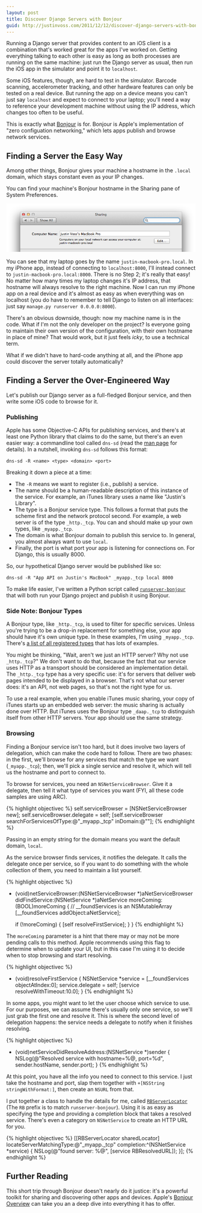 ```yaml
---
layout: post
title: Discover Django Servers with Bonjour
guid: http://justinvoss.com/2011/12/12/discover-django-servers-with-bonjour
---
```


Running a Django server that provides content to an iOS client is
a combination that's worked great for the apps I've worked on.
Getting everything talking to each other is easy as long as both
processes are running on the same machine: just run the Django server
as usual, then run the iOS app in the simulator and point it to `localhost`.

Some iOS features, though, are hard to test in the simulator.
Barcode scanning, accelerometer tracking, and other hardware features 
can only be tested on a real device. But running the app on a device
means you can't just say `localhost` and expect to connect to your laptop;
you'll need a way to reference your development machine without using the IP
address, which changes too often to be useful.

This is exactly what [Bonjour][bonjour-wiki] is for. Bonjour is Apple's
implementation of "zero configuation networking," which lets apps publish
and browse network services.


Finding a Server the Easy Way
-----------------------------

Among other things, Bonjour gives your machine a hostname in the `.local` 
domain, which stays constant even as your IP changes.

You can find your machine's Bonjour hostname in the Sharing pane of System Preferences. 

<div class="blockimage">
<img src="/static/post_assets/2011-12-12-sharing.png" alt="System Preferences - Sharing">
</div>

You can see that my laptop goes by the name `justin-macbook-pro.local`. In my iPhone app,
instead of connecting to `localhost:8000`, I'll instead connect to `justin-macbook-pro.local:8000`.
There is no Step 2; it's really that easy! No matter how many times my laptop changes
it's IP address, that hostname will always resolve to the right machine. Now I can run
my iPhone app on a real device and it's almost as easy as when everything was on localhost
(you do have to remember to tell Django to listen on all interfaces: just say
`manage.py runserver 0.0.0.0:8000`).

There's an obvious downside, though: now my machine name is in the code. What if
I'm not the only developer on the project? Is everyone going to maintain their own
version of the configuration, with their own hostname in place of mine?
That would work, but it just feels *icky*, to use a technical term.

What if we didn't have to hard-code anything at all, and the iPhone app
could discover the server totally automatically?


Finding a Server the Over-Engineered Way
----------------------------------------

Let's publish our Django server as a full-fledged Bonjour service, and
then write some iOS code to browse for it.

### Publishing

Apple has some Objective-C APIs for publishing services, and there's at least
one Python library that claims to do the same, but there's an even easier way:
a commandline tool called `dns-sd` (read the [man page][dns-sd-man] for details).
In a nutshell, invoking `dns-sd` follows this format:

    dns-sd -R <name> <type> <domain> <port>

Breaking it down a piece at a time:

* The `-R` means we want to register (i.e., publish) a service.
* The name should be a human-readable description of this instance of the service.
  For example, an iTunes library uses a name like "Justin's Library".
* The type is a Bonjour service type. This follows a format that puts the scheme
  first and the network protocol second. For example, a web server is of the type
  `_http._tcp`. You can and should make up your own types, like `_myapp._tcp`.
* The domain is what Bonjour domain to publish this service to. In general,
  you almost always want to use `local`.
* Finally, the port is what port your app is listening for connections on.
  For Django, this is usually 8000.

So, our hypothetical Django server would be published like so:

    dns-sd -R "App API on Justin's MacBook" _myapp._tcp local 8000
    
To make life easier, I've written a Python script called [`runserver-bonjour`][runserver-bonjour]
that will both run your Django project and publish it using Bonjour.

### Side Note: Bonjour Types

A Bonjour type, like `_http._tcp`, is used to filter for specific services.
Unless you're trying to be a drop-in replacement for something else, your app
should have it's own unique type. In these examples, I'm using `_myapp._tcp`.
There's [a list of all registered types][service-types] that has lots of examples.

You might be thinking, "Wait, aren't we just an HTTP server? Why not use `_http._tcp`?"
We don't want to do that, because the fact that our service uses HTTP as a transport 
should be considered an implementation detail. The `_http._tcp` type has a very specific use:
it's for servers that deliver web pages intended to be displayed in a browser.
That's not what our server does: it's an API, not web pages, so that's not the right type for us.

To use a real example, when you enable iTunes music sharing, your copy of iTunes
starts up an embedded web server: the music sharing is actually done over HTTP.
But iTunes uses the Bonjour type `_daap._tcp` to distinguish itself from other HTTP servers.
Your app should use the same strategy.

### Browsing

Finding a Bonjour service isn't too hard, but it does involve two layers
of delegation, which can make the code hard to follow. There are two phases:
in the first, we'll browse for any services that match the type we want (`_myapp._tcp`);
then, we'll pick a single service and resolve it, which will tell us the hostname
and port to connect to.

To browse for services, you need an `NSNetServiceBrowser`. Give it a delegate,
then tell it what type of services you want (FYI, all these code samples are using ARC).

{% highlight objectivec %}
self.serviceBrowser = [NSNetServiceBrowser new];
self.serviceBrowser.delegate = self;
[self.serviceBrowser searchForServicesOfType:@"_myapp._tcp" inDomain:@""];
{% endhighlight %}

Passing in an empty string for the domain means you want the default domain, `local`.

As the service browser finds services, it notifies the delegate. It calls
the delegate once per service, so if you want to do something with the whole
collection of them, you need to maintain a list yourself.

{% highlight objectivec %}
- (void)netServiceBrowser:(NSNetServiceBrowser *)aNetServiceBrowser 
           didFindService:(NSNetService *)aNetService 
               moreComing:(BOOL)moreComing
{
    // __foundServices is an NSMutableArray
    [__foundServices addObject:aNetService];
    
    if (!moreComing) {
        [self resolveFirstService];
    }
}
{% endhighlight %}

The `moreComing` parameter is a hint that there may or may not be more pending calls to this method.
Apple recommends using this flag to determine when to update your UI, but in this
case I'm using it to decide when to stop browsing and start resolving.

{% highlight objectivec %}
- (void)resolveFirstService
{
    NSNetService *service = [__foundServices objectAtIndex:0];
    service.delegate = self;
    [service resolveWithTimeout:10.0];
}
{% endhighlight %}

In some apps, you might want to let the user choose which service to use.
For our purposes, we can assume there's usually only one service, so
we'll just grab the first one and resolve it. This is where the second level
of delegation happens: the service needs a delegate to notify when it
finishes resolving.

{% highlight objectivec %}
- (void)netServiceDidResolveAddress:(NSNetService *)sender
{
    NSLog(@"Resolved service with hostname=%@, port=%d", sender.hostName, sender.port);
}
{% endhighlight %}

At this point, you have all the info you need to connect to this service.
I just take the hostname and port, slap them together with `+[NSString stringWithFormat:]`,
then create an `NSURL` from that.

I put together a class to handle the details for me, called [`RBServerLocator`][rbserverlocator]
(The `RB` prefix is to match `runserver-bonjour`). Using it is as easy as specifying
the type and providing a completion block that takes a resolved service.
There's even a category on `NSNetService` to create an HTTP URL for you.

{% highlight objectivec %}
[[RBServerLocator sharedLocator] locateServerMatchingType:@"_myapp._tcp"
                                               completion:^(NSNetService *service) {
                                                   NSLog(@"found server: %@", [service RBResolvedURL]);
                                               }];
{% endhighlight %}


Further Reading
---------------

This short trip through Bonjour doesn't nearly do it justice: it's
a powerful toolkit for sharing and discovering other apps and devices.
Apple's [Bonjour Overview][bonjour-adc] can take you an a deep dive
into everything it has to offer.


[bonjour-wiki]: http://en.wikipedia.org/wiki/Bonjour_(software)
[runserver-bonjour]: https://gist.github.com/1452921
[dns-sd-man]: http://developer.apple.com/library/mac/documentation/Darwin/Reference/Manpages/man1/dns-sd.1.html
[service-types]: http://www.dns-sd.org/ServiceTypes.html
[rbserverlocator]: https://gist.github.com/1465170
[bonjour-adc]: http://developer.apple.com/library/mac/documentation/Cocoa/Conceptual/NetServices/Introduction.html
